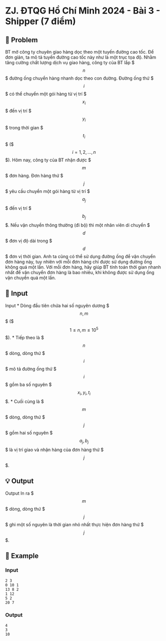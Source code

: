 # ZJ. ĐTQG Hồ Chí Minh 2024 - Bài 3 - Shipper (7 điểm)

## 📖 Problem

BT mở công ty chuyên giao hàng dọc theo một tuyến đường cao tốc. Để đơn giản, ta mô tả tuyến đường cao tốc này như là một trục tọa độ. Nhằm tăng cường chất lượng dịch vụ giao hàng, công ty của BT lắp $$$n$$$ đường ống chuyển hàng nhanh dọc theo con đường. Đường ống thứ $$$i$$$ có thể chuyển một gói hàng từ vị trí $$$x_i$$$ đến vị trí $$$y_i$$$ trong thời gian $$$t_i$$$ ($$$i = 1, 2, \dots, n$$$).
Hôm nay, công ty của BT nhận được $$$m$$$ đơn hàng. Đơn hàng thứ $$$j$$$ yêu cầu chuyển một gói hàng từ vị trí $$$a_j$$$ đến vị trí $$$b_j$$$. Nếu vận chuyển thông thường (đi bộ) thì một nhân viên di chuyển $$$d$$$ đơn vị độ dài trong $$$d$$$ đơn vị thời gian. Anh ta cũng có thể sử dụng đường ống để vận chuyển đơn hàng này, tuy nhiên với mỗi đơn hàng chỉ được sử dụng đường ống không quá một lần.
Với mỗi đơn hàng, hãy giúp BT tính toán thời gian nhanh nhất để vận chuyển đơn hàng là bao nhiêu, khi không được sử dụng ống vận chuyển quá một lần.


## 🧩 Input

Input
*
Dòng đầu tiên chứa hai số nguyên dương $$$n, m$$$ ($$$1 \le n, m \le 10^5$$$).
*
Tiếp theo là $$$n$$$ dòng, dòng thứ $$$i$$$ mô tả đường ống thứ $$$i$$$ gồm ba số nguyên $$$x_i, y_i, t_i$$$.
*
Cuối cùng là $$$m$$$ dòng, dòng thứ $$$j$$$ gồm hai số nguyên $$$a_j, b_j$$$ là vị trí giao và nhận hàng của đơn hàng thứ $$$j$$$.


## 💡 Output

Output
In ra $$$m$$$ dòng, dòng thứ $$$j$$$ ghi một số nguyên là thời gian nhỏ nhất thực hiện đơn hàng thứ $$$j$$$.


## 🧠 Example

### Input

```text
2 3
0 10 1
13 8 2
1 12
5 2
20 7
```

### Output

```text
4
3
10
```


